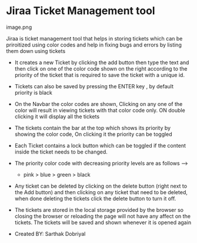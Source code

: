 # Jiraa Ticket Management tool
image.png

Jiraa is ticket management tool that helps in storing tickets which can be priroitized using color codes and help in fixing bugs and errors by listing them down using tickets

- It creates a new Ticket by clicking the add button then type  the text  and then click on one of the  color code shown on the right according to the priority of the ticket that is required to save the ticket with a unique id.

- Tickets can also be saved by pressing the ENTER key , by default priority is black

- On the Navbar the color codes are shown, Clicking on any one of the color will result in viewing tickets with that    color code only. ON double clicking it will display all the tickets

- The tickets contain the bar at the top which shows its priority by showing the color code, On clicking it the priority can be toggled

- Each Ticket contains a lock button which can be toggled if the content inside the ticket needs to be changed.

- The priority color code with decreasing priority levels are as follows -->
    - pink > blue > green > black

- Any ticket can be deleted by clicking on the delete button (right next to the Add button) and then clicking on any ticket that need to be deleted, when done deleting the tickets click the delete button to turn it off.

- The tickets are stored in the local storage provided by the browser so closing the browser or reloading the page will not have any affect on the tickets. The tickets will be saved and shown whenever it is opened again

- Created BY: Sarthak Dobriyal